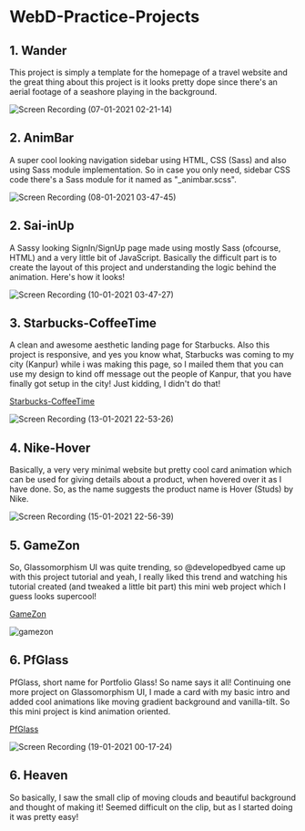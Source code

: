 # WebD-Practice-Projects

<h2>1. Wander</h2>
This project is simply a template for the homepage of a travel website and the great thing about this project is it looks pretty dope since there's an aerial footage of a seashore playing in the background.

![Screen Recording (07-01-2021 02-21-14)](https://user-images.githubusercontent.com/52995399/103818898-5fa31200-508f-11eb-847f-c69bf987934a.gif)

<h2>2. AnimBar</h2>
A super cool looking navigation sidebar using HTML, CSS (Sass) and also using Sass module implementation. So in case you only need, sidebar CSS code there's a Sass module for it named as "_animbar.scss".  

![Screen Recording (08-01-2021 03-47-45)](https://user-images.githubusercontent.com/52995399/103951670-25a43f80-5165-11eb-804e-59348f89d4a8.gif)

<h2>2. Sai-inUp</h2>
A Sassy looking SignIn/SignUp page made using mostly Sass (ofcourse, HTML) and a very little bit of JavaScript. Basically the difficult part is to create the layout of this project and understanding the logic behind the animation. Here's how it looks!

![Screen Recording (10-01-2021 03-47-27)](https://user-images.githubusercontent.com/52995399/104109717-bb230900-52f6-11eb-96cf-4d0e5cfb58d6.gif)

<h2>3. Starbucks-CoffeeTime</h2>
A clean and awesome aesthetic landing page for Starbucks. Also this project is responsive, and yes you know what, Starbucks was coming to my city (Kanpur) while i was making this page, so I mailed them that you can use my design to kind off message out the people of Kanpur, that you have finally got setup in the city! Just kidding, I didn't do that!

<a href="https://starbucks-knp.netlify.app">Starbucks-CoffeeTime</a>

![Screen Recording (13-01-2021 22-53-26)](https://user-images.githubusercontent.com/52995399/104487097-a98d7a00-55f2-11eb-9ffa-d561ce4bb8a2.gif)

<h2>4. Nike-Hover</h2>
Basically, a very very minimal website but pretty cool card animation which can be used for giving details about a product, when hovered over it as I have done. So, as the name suggests the product name is Hover (Studs) by Nike.

![Screen Recording (15-01-2021 22-56-39)](https://user-images.githubusercontent.com/52995399/104758995-3e27e180-5785-11eb-8a17-7d027ae6a303.gif)

<h2>5. GameZon</h2>
So, Glassomorphism UI was quite trending, so @developedbyed came up with this project tutorial and yeah, I really liked this trend and watching his tutorial created (and tweaked a little bit part) this mini web project which I guess looks supercool!

<a href="https://gamezon.netlify.app">GameZon</a>

![gamezon](https://user-images.githubusercontent.com/52995399/104821597-0b541b00-5863-11eb-8226-487600782d49.png)

<h2>6. PfGlass</h2>
PfGlass, short name for Portfolio Glass! So name says it all! Continuing one more project on Glassomorphism UI, I made a card with my basic intro and added cool animations like moving gradient background and vanilla-tilt. So this mini project is kind animation oriented.

<a href="https://pfglass.netlify.app">PfGlass</a>

![Screen Recording (19-01-2021 00-17-24)](https://user-images.githubusercontent.com/52995399/104953478-7ed56400-59ec-11eb-9812-a473f337f861.gif)

<h2>6. Heaven</h2>
So basically, I saw the small clip of moving clouds and beautiful background and thought of making it! Seemed difficult on the clip, but as I started doing it was pretty easy!






